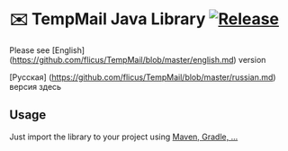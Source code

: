 # :envelope: TempMail Java Library [![Release](https://jitpack.io/v/flicus/TempMail.svg)](https://jitpack.io/#flicus/TempMail)

Please see [English] (https://github.com/flicus/TempMail/blob/master/english.md) version

[Русская] (https://github.com/flicus/TempMail/blob/master/russian.md) версия здесь

## Usage

Just import the library to your project using [Maven, Gradle, ...](https://jitpack.io/#flicus/TempMail/v0.4)
